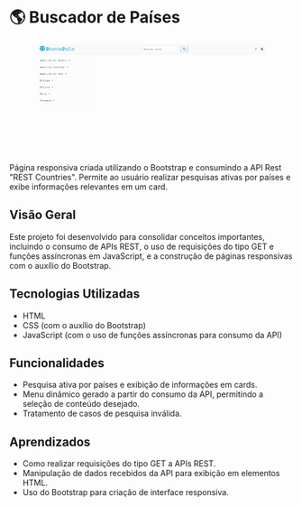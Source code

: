 # 🌎 Buscador de Países

<div align="center">
  <img width="80%" src="https://github.com/camilafbc/buscador-de-paises/blob/main/to-readme.gif?raw=true">
</div>

Página responsiva criada utilizando o Bootstrap e consumindo a API Rest "REST Countries". Permite ao usuário realizar pesquisas ativas por países e exibe informações relevantes em um card.

## Visão Geral

Este projeto foi desenvolvido para consolidar conceitos importantes, incluindo o consumo de APIs REST, o uso de requisições do tipo GET e funções assíncronas em JavaScript, e a construção de páginas responsivas com o auxílio do Bootstrap.

## Tecnologias Utilizadas

- HTML
- CSS (com o auxílio do Bootstrap)
- JavaScript (com o uso de funções assíncronas para consumo da API)

## Funcionalidades

- Pesquisa ativa por países e exibição de informações em cards.
- Menu dinâmico gerado a partir do consumo da API, permitindo a seleção de conteúdo desejado.
- Tratamento de casos de pesquisa inválida.

## Aprendizados

- Como realizar requisições do tipo GET a APIs REST.
- Manipulação de dados recebidos da API para exibição em elementos HTML.
- Uso do Bootstrap para criação de interface responsiva.
